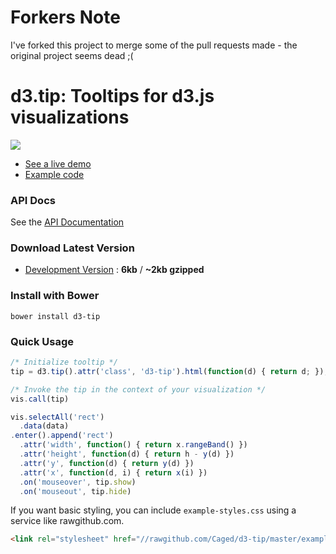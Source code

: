 # Forkers Note

I've forked this project to merge some of the pull requests made - the original project seems dead ;(


# d3.tip: Tooltips for d3.js visualizations

[![](https://github-images.s3.amazonaws.com/skitch/Screen_Shot_2013-04-08_at_11.40.10_AM-20130408-114054.png)](http://bl.ocks.org/Caged/6476579)

* [See a live demo](http://bl.ocks.org/Caged/6476579)
* [Example code](/examples)

### API Docs
See the [API Documentation](docs/index.md)

### Download Latest Version
* [Development Version](https://raw.github.com/Caged/d3-tip/master/index.js) : **6kb** / **~2kb gzipped**

### Install with Bower
```
bower install d3-tip
```

### Quick Usage
```javascript
/* Initialize tooltip */
tip = d3.tip().attr('class', 'd3-tip').html(function(d) { return d; });

/* Invoke the tip in the context of your visualization */
vis.call(tip)

vis.selectAll('rect')
  .data(data)
.enter().append('rect')
  .attr('width', function() { return x.rangeBand() })
  .attr('height', function(d) { return h - y(d) })
  .attr('y', function(d) { return y(d) })
  .attr('x', function(d, i) { return x(i) })
  .on('mouseover', tip.show)
  .on('mouseout', tip.hide)
```

If you want basic styling, you can include `example-styles.css` using a service like
rawgithub.com.

```html
<link rel="stylesheet" href="//rawgithub.com/Caged/d3-tip/master/examples/example-styles.css">
```
